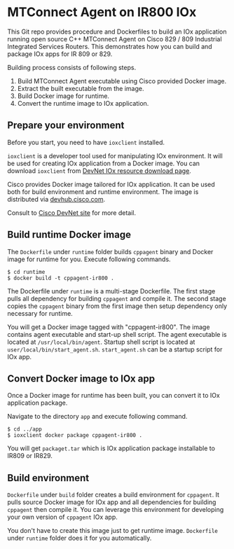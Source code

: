 # MTConnect Agent on IR800 IOx

This Git repo provides procedure and Dockerfiles to build an IOx application
running open source C++ MTConnect Agent on Cisco 829 / 809 Industrial Integrated
Services Routers.  This demonstrates how you can build and package IOx apps for
IR 809 or 829.

Building process consists of following steps.

1. Build MTConnect Agent executable using Cisco provided Docker image.
1. Extract the built executable from the image.
1. Build Docker image for runtime.
1. Convert the runtime image to IOx application.

## Prepare your environment

Before you start, you need to have `ioxclient` installed.

`ioxclient` is a developer tool used for manipulating IOx environment.
It will be used for creating IOx application from a Docker image.
You can download `ioxclient` from
[DevNet IOx resource download page](https://developer.cisco.com/docs/iox/#!iox-resource-downloads).

Cisco provides Docker image tailored for IOx application.  It can be used both
for build environment and runtime environment.  The image is distributed via
[devhub.cisco.com](devhub.cisco.com).

Consult to
[Cisco DevNet site](https://developer.cisco.com/docs/iox/#!docker-images-and-packages-repository/overview)
for more detail.

## Build runtime Docker image

The `Dockerfile` under `runtime` folder builds `cppagent` binary and Docker
image for runtime for you.  Execute following commands.

```shell-session
$ cd runtime
$ docker build -t cppagent-ir800 .
```

The Dockerfile under `runtime` is a multi-stage Dockerfile.  The first stage
pulls all dependency for building `cppagent` and compile it.  The second stage
copies the `cppagent` binary from the first image then setup dependency only
necessary for runtime.

You will get a Docker image tagged with "cppagent-ir800".  The image contains
agent executable and start-up shell script.  The agent executable is located
at `/usr/local/bin/agent`.  Startup shell script is located at
`user/local/bin/start_agent.sh`.  `start_agent.sh` can be a startup script for
IOx app.

## Convert Docker image to IOx app

Once a Docker image for runtime has been built, you can convert it to
IOx application package.

Navigate to the directory `app` and execute following command.

```shell-session
$ cd ../app
$ ioxclient docker package cppagent-ir800 .
```

You will get `packaget.tar` which is IOx application package installable to
IR809 or IR829.

## Build environment

`Dockerfile` under `build` folder creates a build environment for `cppagent`.
It pulls source Docker image for IOx app and all dependencies for building
`cppagent` then compile it.  You can leverage this environment for developing
your own version of `cppagent` IOx app.

You don't have to create this image just to get runtime image.  `Dockerfile`
under `runtime` folder does it for you automatically.

